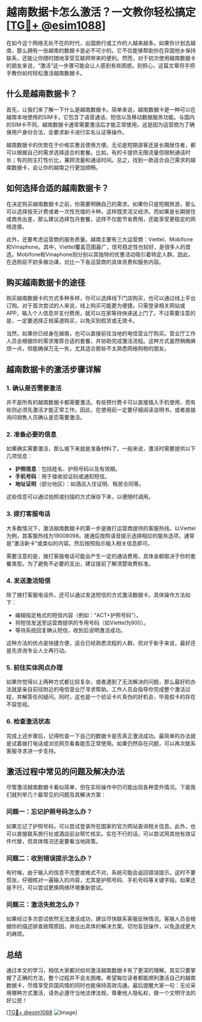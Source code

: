 # 越南数据卡怎么激活？一文教你轻松搞定[[TG💪+ @esim1088](https://t.me/s/esim1088)]

在如今这个网络无处不在的时代，出国旅行或工作的人越来越多。如果你计划去越南，那么拥有一张越南的数据卡是必不可少的。它不仅能够帮助你在异国他乡保持联系，还能让你随时随地享受互联网带来的便利。然而，对于初次使用越南数据卡的朋友来说，“激活”这一步骤可能会让人感到有些困惑。别担心，这篇文章将手把手教你如何轻松激活越南数据卡。

## 什么是越南数据卡？

首先，让我们来了解一下什么是越南数据卡。简单来说，越南数据卡是一种可以在越南本地使用的SIM卡，它包含了语音通话、短信以及移动数据服务功能。与国内的SIM卡不同，越南数据卡通常需要激活后才能正常使用，这是因为运营商为了确保用户身份合法，会要求新卡进行实名认证等操作。

越南数据卡的优势在于价格实惠且使用方便。无论是短期游客还是长期居住者，都可以根据自己的需求选择适合的套餐。比如，有的卡提供无限流量但限制通话时长；有的则主打性价比，兼顾流量和通话时间。总之，找到一款适合自己需求的越南数据卡，会让你的越南之行更加顺畅。

## 如何选择合适的越南数据卡？

在决定购买越南数据卡之前，你需要明确自己的需求。如果你只是短期旅游，那么可以选择按天计费或者一次性充值的卡种，这样既灵活又经济。而如果是长期居住或商务出差，那么建议选择包月套餐，这样不仅能节省费用，还能享受更稳定的网络连接。

此外，还要考虑运营商的服务质量。越南主要有三大运营商：Viettel、Mobifone和Vinaphone。其中，Viettel覆盖范围最广，信号稳定性也较好，是很多人的首选。Mobifone和Vinaphone则分别以其独特的优惠活动吸引着特定人群。因此，在选购前不妨多做功课，对比一下各运营商的具体资费和服务内容。

## 购买越南数据卡的途径

购买越南数据卡的方式多种多样，你可以选择线下门店购买，也可以通过线上平台订购。对于首次尝试的人来说，线上购买可能更为便捷。只需登录相关网站或APP，输入个人信息并支付费用，就可以在家等待快递送上门了。不过需要注意的是，一定要选择正规渠道购买，以免买到假货或无效卡。

当然，如果你已经身在越南，也可以直接前往当地的电信营业厅购买。营业厅工作人员会根据你的需求推荐合适的套餐，并协助完成激活流程。这种方式虽然稍微麻烦一点，但能确保万无一失，尤其适合那些不太熟悉网络购物的朋友。

## 越南数据卡的激活步骤详解

### 1. 确认是否需要激活

并不是所有的越南数据卡都需要激活。有些预付费卡可以直接插入手机使用，而有些则必须先激活才能正常工作。因此，在使用前一定要仔细阅读说明书，或者直接询问销售人员确认是否需要激活。

### 2. 准备必要的信息

如果确实需要激活，那么接下来就是准备材料了。一般来说，激活时需要提供以下几项信息：
- **护照信息**：包括姓名、护照号码以及有效期。
- **手机号码**：用于接收验证码或通知短信。
- **地址证明**（部分地区）：如酒店入住证明、租房合同等。

这些信息可以通过拍照或扫描的方式保存下来，以便随时调用。

### 3. 拨打客服电话

大多数情况下，激活越南数据卡的第一步是拨打运营商提供的客服热线。以Viettel为例，其客服热线为19008098。拨通后按照语音提示选择相应的服务选项，通常是“激活新卡”或类似的内容。然后按照指示输入相关信息即可。

需要注意的是，拨打客服电话可能会产生一定的通话费用，具体金额取决于你的套餐类型。为了避免不必要的支出，建议提前了解清楚收费标准。

### 4. 发送激活短信

除了拨打客服电话外，还可以通过发送短信的方式激活数据卡。具体操作方法如下：
- 编辑指定格式的短信内容（例如：“ACT+护照号码”）。
- 将短信发送至运营商提供的专用号码（如Viettel为900）。
- 等待系统回复确认短信，收到后说明激活成功。

这种方法的优点是快捷方便，适合已经熟悉流程的人群。但对于新手来说，最好还是先咨询专业人士再行动。

### 5. 前往实体网点办理

如果你觉得以上两种方式都比较复杂，或者遇到了无法解决的问题，那么最好的办法就是亲自前往附近的电信营业厅寻求帮助。工作人员会指导你完成整个激活过程，并解答任何疑问。同时，这也是一个验证卡片真伪的好机会，毕竟假卡的存在不容忽视。

### 6. 检查激活状态

完成上述步骤后，记得检查一下自己的数据卡是否真正激活成功。最简单的办法就是试着拨打电话或浏览网页看看能否正常使用。如果仍然存在问题，可以再次联系客服寻求进一步支持。

## 激活过程中常见的问题及解决办法

尽管激活越南数据卡看似简单，但在实际操作中仍可能出现各种意外情况。下面我们就列举几个最常见的问题及其解决方案：

### 问题一：忘记护照号码怎么办？

如果忘记了护照号码，可以尝试登录所在国家的官方网站查询相关信息。此外，也可以直接联系旅行社或酒店前台帮忙核实。实在不行的话，可以尝试用其他有效证件代替，但具体情况还是要看当地政策。

### 问题二：收到错误提示怎么办？

有时候，由于输入的信息不完整或格式不对，系统可能会返回错误提示。这时不要慌张，仔细核对一遍输入的内容，尤其是护照号码、手机号码等关键字段。如果还是不行，可以尝试更换网络环境重新尝试。

### 问题三：激活失败怎么办？

如果经过多次尝试依然无法激活成功，建议尽快联系客服反映情况。客服人员会根据你的描述排查故障原因，并给出具体的解决方案。切勿盲目操作，以免造成更大的麻烦。

## 总结

通过本文的学习，相信大家都对如何激活越南数据卡有了更深的理解。其实只要掌握了正确的方法，整个过程并不会太困难。希望每位读者都能顺利激活自己的越南数据卡，尽情享受异国风情的同时也能保持高效沟通。最后提醒大家一句：无论采用哪种方式激活，请务必遵守当地法律法规，尊重他人隐私权，做一个文明守法的好公民！

[[TG💪+ @esim1088](https://t.me/s/esim1088) ![Image](https://i.postimg.cc/4NQfJmqS/Snipaste-2025-05-13-00-14-12.png)]